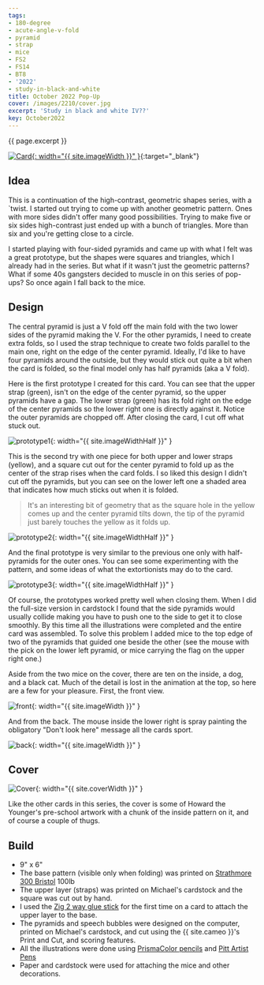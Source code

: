 ```yaml
---
tags:
- 180-degree
- acute-angle-v-fold
- pyramid
- strap
- mice
- FS2
- FS14
- BT8
- '2022'
- study-in-black-and-white
title: October 2022 Pop-Up
cover: /images/2210/cover.jpg
excerpt: 'Study in black and white IV??'
key: October2022
---
```

{{ page.excerpt }}

[![Card]({{site.baseurl}}/images/2210/popup.gif){: width="{{ site.imageWidth }}" }](/images/2210/popup.gif "Click to replay in a new tab"){:target="_blank"}

## Idea

This is a continuation of the high-contrast, geometric shapes series, with a `twist. I started out trying to come up with another geometric pattern. Ones with more sides didn't offer many good possibilities. Trying to make five or six sides high-contrast just ended up with a bunch of triangles. More than six and you're getting close to a circle.

I started playing with four-sided pyramids and came up with what I felt was a great prototype, but the shapes were squares and triangles, which I already had in the series. But what if it wasn't just the geometric patterns? What if some 40s gangsters decided to muscle in on this series of pop-ups? So once again I fall back to the mice.

## Design

The central pyramid is just a V fold off the main fold with the two lower sides of the pyramid making the V. For the other pyramids, I need to create extra folds, so I used the strap technique to create two folds parallel to the main one, right on the edge of the center pyramid. Ideally, I'd like to have four pyramids around the outside, but they would stick out quite a bit when the card is folded, so the final model only has half pyramids (aka a V fold).

Here is the first prototype I created for this card. You can see that the upper strap (green), isn't on the edge of the center pyramid, so the upper pyramids have a gap. The lower strap (green) has its fold right on the edge of the center pyramids so the lower right one is directly against it. Notice the outer pyramids are chopped off. After closing the card, I cut off what stuck out.

![prototype1]({{site.baseurl}}/images/2210/prototype-1.jpg){: width="{{ site.imageWidthHalf }}" }

This is the second try with one piece for both upper and lower straps (yellow), and a square cut out for the center pyramid to fold up as the center of the strap rises when the card folds. I so liked this design I didn't cut off the pyramids, but you can see on the lower left one a shaded area that indicates how much sticks out when it is folded.

> It's an interesting bit of geometry that as the square hole in the yellow comes up and the center pyramid tilts down, the tip of the pyramid just barely touches the yellow as it folds up.

![prototype2]({{site.baseurl}}/images/2210/prototype-2.jpg){: width="{{ site.imageWidthHalf }}" }

And the final prototype is very similar to the previous one only with half-pyramids for the outer ones. You can see some experimenting with the pattern, and some ideas of what the extortionists may do to the card.

![prototype3]({{site.baseurl}}/images/2210/prototype-3.jpg){: width="{{ site.imageWidthHalf }}" }

Of course, the prototypes worked pretty well when closing them. When I did the full-size version in cardstock I found that the side pyramids would usually collide making you have to push one to the side to get it to close smoothly. By this time all the illustrations were completed and the entire card was assembled. To solve this problem I added mice to the top edge of two of the pyramids that guided one beside the other (see the mouse with the pick on the lower left pyramid, or mice carrying the flag on the upper right one.)

Aside from the two mice on the cover, there are ten on the inside, a dog, and a black cat. Much of the detail is lost in the animation at the top, so here are a few for your pleasure. First, the front view.

![front]({{site.baseurl}}/images/2210/front.jpg){: width="{{ site.imageWidth }}" }

And from the back. The mouse inside the lower right is spray painting the obligatory "Don't look here" message all the cards sport.

![back]({{site.baseurl}}/images/2210/back.jpg){: width="{{ site.imageWidth }}" }

## Cover

![Cover]({{site.baseurl}}{{page.cover}}){: width="{{ site.coverWidth }}" }

Like the other cards in this series, the cover is some of Howard the Younger's pre-school artwork with a chunk of the inside pattern on it, and of course a couple of thugs.

## Build

- 9" x 6"
- The base pattern (visible only when folding) was printed on [Strathmore 300 Bristol](/supplies.html#strathmore-300-bristol) 100lb
- The upper layer (straps) was printed on Michael's cardstock and the square was cut out by hand.
- I used the [Zig 2 way glue stick](/supplies.html#zig-2-way-glue-stick) for the first time on a card to attach the upper layer to the base.
- The pyramids and speech bubbles were designed on the computer, printed on Michael's cardstock, and cut using the {{ site.cameo }}'s Print and Cut, and scoring features.
- All the illustrations were done using [PrismaColor pencils](/supplies.html#prismacolor-colored-pencils) and [Pitt Artist Pens](/supplies.html#faber-castell-pitt-artist-pens)
- Paper and cardstock were used for attaching the mice and other decorations.

